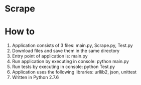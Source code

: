 # Scrape

How to
======

1. Application consists of 3 files: main.py, Scrape.py, Test.py
2. Download files and save them in the same directory
3. Entry point of application is: main.py
4. Run application by executing in console: python main.py
5. Run tests by executing in console: python Test.py
6. Application uses the following libraries: urllib2, json, unittest
7. Written in Python 2.7.6
